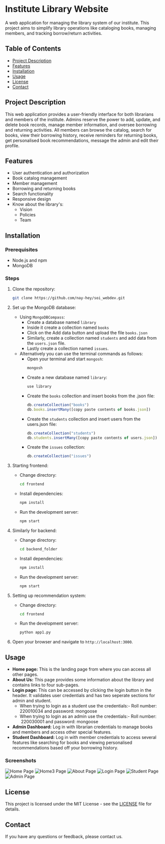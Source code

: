 # Institute Library Website

A web application for managing the library system of our institute. This project aims to simplify library operations like cataloging books, managing members, and tracking borrow/return activities.

## Table of Contents
- [Project Description](#project-description)
- [Features](#features)
- [Installation](#installation)
- [Usage](#usage)
- [License](#license)
- [Contact](#contact)

## Project Description
This web application provides a user-friendly interface for both librarians and members of the institute. Admins reserve the power to add, update, and delete book records, manage member information, and oversee borrowing and returning activities. All members can browse the catalog, search for books, view their borrowing history, receive reminders for returning books, get personalised book recommendations, message the admin and edit their profile. 

## Features
- User authentication and authorization
- Book catalog management 
- Member management 
- Borrowing and returning books
- Search functionality
- Responsive design
- Know about the library's:
    - Vision
    - Policies
    - Team
      
## Installation

### Prerequisites
- Node.js and npm
- MongoDB

### Steps
1. Clone the repository:
    ```bash
    git clone https://github.com/nay-hey/soi_webdev.git
    ```

2. Set up the MongoDB database:
    - Using `MongoDBCompass`:
        - Create a database named `library`
        - Inside it create a collection named `books`
        - Click on the Add data button and upload the file `books.json`
        - Similarly, create a collection named `students` and add data from the `users.json` file.
        - Lastly create a collection named `issues`.
    - Alternatively you can use the terminal commands as follows:
        - Open your terminal and start `mongosh`:
            ```bash
            mongosh
            ```
        - Create a new database named `library`:
            ```javascript
            use library
            ```
        - Create the `books` collection and insert books from the .json file:
            ```javascript
            db.createCollection("books")
            db.books.insertMany([copy paste contents of books.json])
            ```
        - Create the `students` collection and insert users from the users.json file:
            ```javascript
            db.createCollection("students")
            db.students.insertMany([copy paste contents of users.json])
            ```
        - Create the `issues` collection:
            ```javascript
            db.createCollection("issues")
            ```


3. Starting frontend:

    - Change directory:
        ```bash
        cd frontend
        ```
   
    - Install dependencies:
        ```bash
        npm install
        ```
   
    - Run the development server:
        ```bash
        npm start
        ```
4. Similarly for backend:

    - Change directory:
        ```bash
        cd backend_folder
        ```
   
    - Install dependencies:
        ```bash
        npm install
        ```
   
    - Run the development server:
        ```bash
        npm start
        ```
5. Setting up recommendation system:

    - Change directory:
        ```bash
        cd frontend
        ```
    - Run the development server:
        ```bash
        python app1.py
        ```
6. Open your browser and navigate to `http://localhost:3000`.

## Usage
- **Home page:** This is the landing page from where you can access all other pages. 
- **About Us:** This page provides some information about the library and contains links to four sub-pages.
- **Login page:** This can be accessed by clicking the login button in the header. It validates user credentials and has two seperate sections for admin and student.
    - When trying to login as a student use the credentials:- Roll number: 220010034 and password: mongoose
    - When trying to login as an admin use the credentials:- Roll number:  220030001 and password: mongoose 
- **Admin Dashboard:** Log in with librarian credentials to manage books and members and access other special features.
- **Student Dashboard:** Log in with member credentials to access several features like searching for books and viewing personalised recommendations based off your borrowing history.

### Screenshots
![Home Page](/home.png)
![Home3 Page](/home3.png)
![About Page](/about.png)
![Login Page](/login.png)
![Student Page](/student.png)
![Admin Page](/admin.png)

## License
This project is licensed under the MIT License - see the [LICENSE](LICENSE) file for details.

## Contact
If you have any questions or feedback, please contact us.

